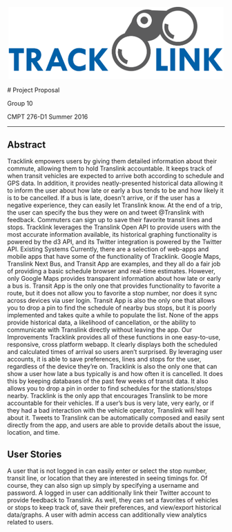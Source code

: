 <p align="center">
<img src="images/logo.png" width="500" />
</p>
# Project Proposal

Group 10

CMPT 276-D1 
Summer 2016

---
## Abstract
Tracklink empowers users by giving them detailed information about their commute, allowing them to hold Translink accountable. It keeps track of when transit vehicles are expected to arrive both according to schedule and GPS data. In addition, it provides neatly-presented historical data allowing it to inform the user about how late or early a bus tends to be and how likely it is to be cancelled. If a bus is late, doesn't arrive, or if the user has a negative experience, they can easily let Translink know. At the end of a trip, the user can specify the bus they were on and tweet @Translink with feedback. Commuters can sign up to save their favorite transit lines and stops. Tracklink leverages the Translink Open API to provide users with the most accurate information available, its historical graphing functionality is powered by the d3 API, and its Twitter integration is powered by the Twitter API.
Existing Systems
Currently, there are a selection of web-apps and mobile apps that have some of the functionality of Tracklink. Google Maps, Translink Next Bus, and Transit App are examples, and they all do a fair job of providing a basic schedule browser and real-time estimates. However, only Google Maps provides transparent information about how late or early a bus is. Transit App is the only one that provides functionality to favorite a route, but it does not allow you to favorite a stop number, nor does it sync across devices via user login. Transit App is also the only one that allows you to drop a pin to find the schedule of nearby bus stops, but it is poorly implemented and takes quite a while to populate the list. None of the apps provide historical data, a likelihood of cancellation, or the ability to communicate with Translink directly without leaving the app.
Our Improvements
Tracklink provides all of these functions in one easy-to-use, responsive, cross platform webapp. It clearly displays both the scheduled and calculated times of arrival so users aren’t surprised. By leveraging user accounts, it is able to save preferences, lines and stops for the user, regardless of the device they’re on. Tracklink is also the only one that can show a user how late a bus typically is and how often it is cancelled.  It does this by keeping databases of the past few weeks of transit data. It also allows you to drop a pin in order to find schedules for the stations/stops nearby. Tracklink is the only app that encourages Translink to be more accountable for their vehicles. If a user’s bus is very late, very early, or if they had a bad interaction with the vehicle operator, Translink will hear about it. Tweets to Translink can be automatically composed and easily sent directly from the app, and users are able to provide details about the issue, location, and time.
## User Stories
A user that is not logged in can easily enter or select the stop number, transit line, or location that they are interested in seeing timings for. Of course, they can also sign up simply by specifying a username and password. 
A logged in user can additionally link their Twitter account to provide feedback to Translink. As well, they can set a favorites of vehicles or stops to keep track of, save their preferences, and view/export historical data/graphs. 
A user with admin access can additionally view analytics related to users.

